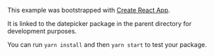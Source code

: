 This example was bootstrapped with [Create React App](https://github.com/facebook/create-react-app).

It is linked to the datepicker package in the parent directory for development purposes.

You can run `yarn install` and then `yarn start` to test your package.
